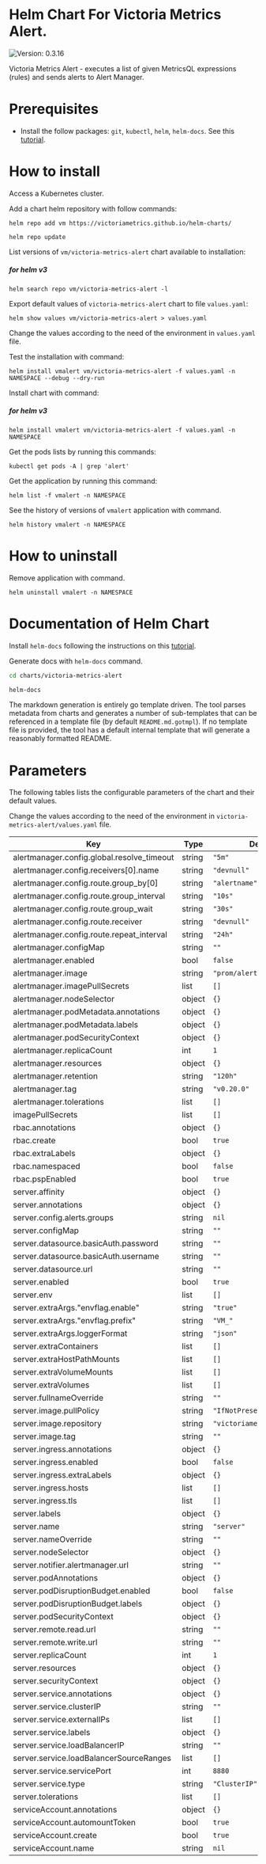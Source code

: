 # Helm Chart For Victoria Metrics Alert.

 ![Version: 0.3.16](https://img.shields.io/badge/Version-0.3.16-informational?style=flat-square)

Victoria Metrics Alert - executes a list of given MetricsQL expressions (rules) and sends alerts to Alert Manager.

# Prerequisites

* Install the follow packages: ``git``, ``kubectl``, ``helm``, ``helm-docs``. See this [tutorial](../../REQUIREMENTS.md).

# How to install

Access a Kubernetes cluster.

Add a chart helm repository with follow commands:

```console
helm repo add vm https://victoriametrics.github.io/helm-charts/

helm repo update
```

List versions of ``vm/victoria-metrics-alert`` chart available to installation:

##### for helm v3

```console
helm search repo vm/victoria-metrics-alert -l
```

Export default values of ``victoria-metrics-alert`` chart to file ``values.yaml``:

```console
helm show values vm/victoria-metrics-alert > values.yaml
```

Change the values according to the need of the environment in ``values.yaml`` file.

Test the installation with command:

```console
helm install vmalert vm/victoria-metrics-alert -f values.yaml -n NAMESPACE --debug --dry-run
```

Install chart with command:

##### for helm v3

```console
helm install vmalert vm/victoria-metrics-alert -f values.yaml -n NAMESPACE
```

Get the pods lists by running this commands:

```console
kubectl get pods -A | grep 'alert'
```

Get the application by running this command:

```console
helm list -f vmalert -n NAMESPACE
```

See the history of versions of ``vmalert`` application with command.

```console
helm history vmalert -n NAMESPACE
```

# How to uninstall

Remove application with command.

```console
helm uninstall vmalert -n NAMESPACE
```

# Documentation of Helm Chart

Install ``helm-docs`` following the instructions on this [tutorial](../../REQUIREMENTS.md).

Generate docs with ``helm-docs`` command.

```bash
cd charts/victoria-metrics-alert

helm-docs
```

The markdown generation is entirely go template driven. The tool parses metadata from charts and generates a number of sub-templates that can be referenced in a template file (by default ``README.md.gotmpl``). If no template file is provided, the tool has a default internal template that will generate a reasonably formatted README.

# Parameters

The following tables lists the configurable parameters of the chart and their default values.

Change the values according to the need of the environment in ``victoria-metrics-alert/values.yaml`` file.

| Key | Type | Default | Description |
|-----|------|---------|-------------|
| alertmanager.config.global.resolve_timeout | string | `"5m"` |  |
| alertmanager.config.receivers[0].name | string | `"devnull"` |  |
| alertmanager.config.route.group_by[0] | string | `"alertname"` |  |
| alertmanager.config.route.group_interval | string | `"10s"` |  |
| alertmanager.config.route.group_wait | string | `"30s"` |  |
| alertmanager.config.route.receiver | string | `"devnull"` |  |
| alertmanager.config.route.repeat_interval | string | `"24h"` |  |
| alertmanager.configMap | string | `""` |  |
| alertmanager.enabled | bool | `false` |  |
| alertmanager.image | string | `"prom/alertmanager"` |  |
| alertmanager.imagePullSecrets | list | `[]` |  |
| alertmanager.nodeSelector | object | `{}` |  |
| alertmanager.podMetadata.annotations | object | `{}` |  |
| alertmanager.podMetadata.labels | object | `{}` |  |
| alertmanager.podSecurityContext | object | `{}` |  |
| alertmanager.replicaCount | int | `1` |  |
| alertmanager.resources | object | `{}` |  |
| alertmanager.retention | string | `"120h"` |  |
| alertmanager.tag | string | `"v0.20.0"` |  |
| alertmanager.tolerations | list | `[]` |  |
| imagePullSecrets | list | `[]` |  |
| rbac.annotations | object | `{}` |  |
| rbac.create | bool | `true` |  |
| rbac.extraLabels | object | `{}` |  |
| rbac.namespaced | bool | `false` |  |
| rbac.pspEnabled | bool | `true` |  |
| server.affinity | object | `{}` |  |
| server.annotations | object | `{}` |  |
| server.config.alerts.groups | string | `nil` |  |
| server.configMap | string | `""` |  |
| server.datasource.basicAuth.password | string | `""` |  |
| server.datasource.basicAuth.username | string | `""` |  |
| server.datasource.url | string | `""` |  |
| server.enabled | bool | `true` |  |
| server.env | list | `[]` |  |
| server.extraArgs."envflag.enable" | string | `"true"` |  |
| server.extraArgs."envflag.prefix" | string | `"VM_"` |  |
| server.extraArgs.loggerFormat | string | `"json"` |  |
| server.extraContainers | list | `[]` |  |
| server.extraHostPathMounts | list | `[]` |  |
| server.extraVolumeMounts | list | `[]` |  |
| server.extraVolumes | list | `[]` |  |
| server.fullnameOverride | string | `""` |  |
| server.image.pullPolicy | string | `"IfNotPresent"` |  |
| server.image.repository | string | `"victoriametrics/vmalert"` |  |
| server.image.tag | string | `""` |  |
| server.ingress.annotations | object | `{}` |  |
| server.ingress.enabled | bool | `false` |  |
| server.ingress.extraLabels | object | `{}` |  |
| server.ingress.hosts | list | `[]` |  |
| server.ingress.tls | list | `[]` |  |
| server.labels | object | `{}` |  |
| server.name | string | `"server"` |  |
| server.nameOverride | string | `""` |  |
| server.nodeSelector | object | `{}` |  |
| server.notifier.alertmanager.url | string | `""` |  |
| server.podAnnotations | object | `{}` |  |
| server.podDisruptionBudget.enabled | bool | `false` |  |
| server.podDisruptionBudget.labels | object | `{}` |  |
| server.podSecurityContext | object | `{}` |  |
| server.remote.read.url | string | `""` |  |
| server.remote.write.url | string | `""` |  |
| server.replicaCount | int | `1` |  |
| server.resources | object | `{}` |  |
| server.securityContext | object | `{}` |  |
| server.service.annotations | object | `{}` |  |
| server.service.clusterIP | string | `""` |  |
| server.service.externalIPs | list | `[]` |  |
| server.service.labels | object | `{}` |  |
| server.service.loadBalancerIP | string | `""` |  |
| server.service.loadBalancerSourceRanges | list | `[]` |  |
| server.service.servicePort | int | `8880` |  |
| server.service.type | string | `"ClusterIP"` |  |
| server.tolerations | list | `[]` |  |
| serviceAccount.annotations | object | `{}` |  |
| serviceAccount.automountToken | bool | `true` |  |
| serviceAccount.create | bool | `true` |  |
| serviceAccount.name | string | `nil` |  |